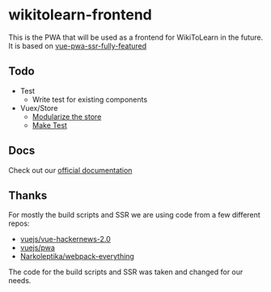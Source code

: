 # wikitolearn-frontend

This is the PWA that will be used as a frontend for WikiToLearn in the future. It is based on [vue-pwa-ssr-fully-featured](https://github.com/crisbal/vue-pwa-ssr-fully-featured)

## Todo

* Test
	* Write test for existing components
* Vuex/Store
	* [Modularize the store](https://vuex.vuejs.org/en/modules.html)
	* [Make Test](https://vuex.vuejs.org/en/testing.html)

## Docs

Check out our [official documentation](docs/Index.md)

## Thanks

For mostly the build scripts and SSR we are using code from a few different repos:

* [vuejs/vue-hackernews-2.0](https://github.com/vuejs/vue-hackernews-2.0)
* [vuejs/pwa](https://github.com/vuejs/pwa/)
* [Narkoleptika/webpack-everything](https://github.com/Narkoleptika/webpack-everything)

The code for the build scripts and SSR was taken and changed for our needs.

